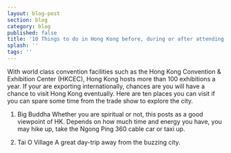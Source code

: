 ```yaml
---
layout: blog-post
section: blog
category: blog
published: false
title: '10 Things to do in Hong Kong before, during or after attending an exhibition'
splash: ''
tags: ''
---
```

With world class convention facilities such as the Hong Kong Convention & Exhibition Center (HKCEC), Hong Kong hosts more than 100 exhibitions a year. If your are exporting internationally, chances are you will have a chance to visit Hong Kong eventually. Here are ten places you can visit if you can spare some time from the trade show to explore the city.

1. Big Buddha
Whether you are spiritual or not, this posts as a good viewpoint of HK. Depends on how much time and energy you have, you may hike up, take the Ngong Ping 360 cable car or taxi up.

2. Tai O Village
A great day-trip away from the buzzing city.

